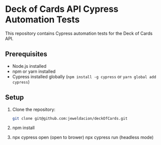 # Deck of Cards API Cypress Automation Tests

This repository contains Cypress automation tests for the Deck of Cards API.

## Prerequisites

-   Node.js installed
-   npm or yarn installed
-   Cypress installed globally (`npm install -g cypress` or `yarn global add cypress`)

## Setup

1. Clone the repository:

    ```bash
    git clone git@github.com:jeweldacion/deckOfCards.git

    ```

2. npm install

3. npx cypress open (open to brower)
   npx cypress run (headless mode)
